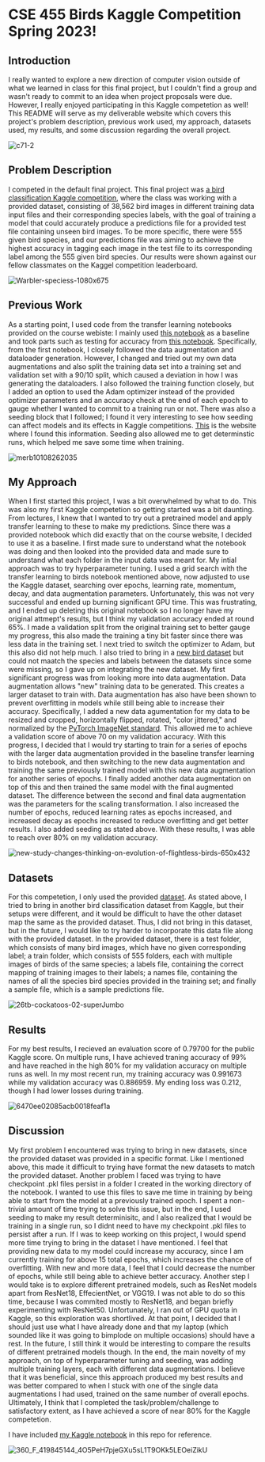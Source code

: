 # CSE 455 Birds Kaggle Competition Spring 2023!

## Introduction

I really wanted to explore a new direction of computer vision outside of what we learned in class for this final project, but I couldn't find a group and wasn't ready to commit to an idea when project proposals were due. However, I really enjoyed participating in this Kaggle competetion as well! This README will serve as my deliverable website which covers this project's problem description, previous work used, my approach, datasets used, my results, and some discussion regarding the overall project.

![c71-2](https://github.com/alexzhanguw/cse455-birds/assets/135690578/89a5f628-11c7-43b4-8474-0aea38669203)

## Problem Description

I competed in the default final project. This final project was [a bird classification Kaggle competition](https://www.kaggle.com/competitions/birds23sp/overview), where the class was working with a provided dataset, consisting of 38,562 bird images in different training data input files and their corresponding species labels, with the goal of training a model that could accurately produce a predictions file for a provided test file containing unseen bird images. To be more specific, there were 555 given bird species, and our predictions file was aiming to achieve the highest accuracy in tagging each image in the test file to its corresponding label among the 555 given bird species. Our results were shown against our fellow classmates on the Kaggel competition leaderboard.

![Warbler-speciess-1080x675](https://github.com/alexzhanguw/cse455-birds/assets/135690578/15c6b304-ae73-47cc-be21-1d3e9135e1bc)

## Previous Work

As a starting point, I used code from the transfer learning notebooks provided on the course webiste: I mainly used [this notebook](https://colab.research.google.com/drive/1kHo8VT-onDxbtS3FM77VImG35h_K_Lav?usp=sharing) as a baseline and took parts such as testing for accuracy from [this notebook](https://colab.research.google.com/drive/1EBz4feoaUvz-o_yeMI27LEQBkvrXNc_4?usp=sharing). Specifically, from the first notebook, I closely followed the data augmentation and dataloader generation. However, I changed and tried out my own data augmentations and also split the training data set into a training set and validation set with a 90/10 split, which caused a deviation in how I was generating the dataloaders. I also followed the training function closely, but I added an option to used the Adam optimizer instead of the provided optimizer parameters and an accuracy check at the end of each epoch to gauge whether I wanted to commit to a training run or not. There was also a seeding block that I followed; I found it very interesting to see how seeding can affect models and its effects in Kaggle competitions. [This](https://wandb.ai/sauravmaheshkar/RSNA-MICCAI/reports/How-to-Set-Random-Seeds-in-PyTorch-and-Tensorflow--VmlldzoxMDA2MDQy) is the website where I found this information. Seeding also allowed me to get determinstic runs, which helped me save some time when training.

![merb10108262035](https://github.com/alexzhanguw/cse455-birds/assets/135690578/4d57f716-94c9-45a6-874d-4d416f27a904)

## My Approach

When I first started this project, I was a bit overwhelmed by what to do. This was also my first Kaggle competetion so getting started was a bit daunting. From lectures, I knew that I wanted to try out a pretrained model and apply transfer learning to these to make my predictions. Since there was a provided notebook which did exactly that on the course website, I decided to use it as a baseline. I first made sure to understand what the notebook was doing and then looked into the provided data and made sure to understand what each folder in the input data was meant for. My intial approach was to try hyperparameter tuning. I used a grid search with the transfer learning to birds notebook mentioned above, now adjusted to use the Kaggle dataset, searching over epochs, learning rate, momentum, decay, and data augmentation parameters. Unfortunately, this was not very successful and ended up burning significant GPU time. This was frustrating, and I ended up deleting this original notebook so I no longer have my original attmept's results, but I think my validation accuracy ended at round 65%. I made a validation split from the original training set to better gauge my progress, this also made the training a tiny bit faster since there was less data in the training set. I next tried to switch the optimizer to Adam, but this also did not help much. I also tried to bring in a [new bird dataset](https://www.kaggle.com/datasets/gpiosenka/100-bird-species) but could not maatch the species and labels between the datasets since some were missing, so I gave up on integrating the new dataset. My first significant progress was from looking more into data augmentation. Data augmentation allows "new" training data to be generated. This creates a larger dataset to train with. Data augmentation has also have been shown to prevent overfitting in models while still being able to increase their accuracy. Specifically, I added a new data agumentation for my data to be resized and cropped, horizontally flipped, rotated, "color jittered," and normalized by the [PyTorch ImageNet standard](https://github.com/pytorch/examples/blob/main/imagenet/main.py#L209-L214). This allowed me to achieve a validation score of above 70 on my validation accuracy. With this progress, I decided that I would try starting to train for a series of epochs with the larger data augmentation provided in the baseline transfer learning to birds notebook, and then switching to the new data augmentation and training the same previously trained model with this new data augmentation for another series of epochs. I finally added another data augmentation on top of this and then trained the same model with the final augmented dataset. The difference between the second and final data augmentation was the parameters for the scaling transformation. I also increased the number of epochs, reduced learning rates as epochs increased, and increased decay as epochs increased to reduce overfitting and get better results. I also added seeding as stated above. With these results, I was able to reach over 80% on my validation accuracy.

![new-study-changes-thinking-on-evolution-of-flightless-birds-650x432](https://github.com/alexzhanguw/cse455-birds/assets/135690578/60649b73-a350-4298-909e-f97525aeb3eb)

## Datasets

For this competetion, I only used the provided [dataset](https://www.kaggle.com/competitions/birds23sp/data). As stated above, I tried to bring in another bird classification dataset from Kaggle, but their setups were different, and it would be difficult to have the other dataset map the same as the provided dataset. Thus, I did not bring in this dataset, but in the future, I would like to try harder to incorporate this data file along with the provided dataset. In the provided dataset, there is a test folder, which consists of many bird images, which have no given corresponding label; a train folder, which consists of 555 folders, each with multiple images of birds of the same species; a labels file, containing the correct mapping of training images to their labels; a names file, containing the names of all the species bird species provided in the training set; and finally a sample file, which is a sample predictions file.

![26tb-cockatoos-02-superJumbo](https://github.com/alexzhanguw/cse455-birds/assets/135690578/34dd4da0-e923-443c-afbf-0446ea6b4f1b)

## Results

For my best results, I recieved an evaluation score of 0.79700 for the public Kaggle score. On multiple runs, I have achieved traning accuracy of 99% and have reached in the high 80% for my validation accuracy on multiple runs as well. In my most recent run, my training accuracy was 0.991673 while my validation accuracy was 0.886959. My ending loss was 0.212, though I had lower losses during training.

![6470ee02085acb0018feaf1a](https://github.com/alexzhanguw/cse455-birds/assets/135690578/d5c78d09-d47b-422d-be7b-474bc3226538)

## Discussion

My first problem I encountered was trying to bring in new datasets, since the provided dataset was provided in a specific format. Like I mentioned above, this made it difficult to trying have format the new datasets to match the provided dataset. Another problem I faced was trying to have checkpoint .pkl files persist in a folder I created in the working directory of the notebook. I wanted to use this files to save me time in training by being able to start from the model at a previously trained epoch. I spent a non-trivial amount of time trying to solve this issue, but in the end, I used seeding to make my result determinisitc, and I also realized that I would be training in a single run, so I didnt need to have my checkpoint .pkl files to persist after a run. If I was to keep working on this project, I would spend more time trying to bring in the dataset I have mentioned. I feel that providing new data to my model could increase my accuracy, since I am currently training for above 15 total epochs, which increases the chance of overfitting. With new and more data, I feel that I could decrease the number of epochs, while still being able to achieve better accuracy. Another step I would take is to explore different pretrained models, such as ResNet models apart from ResNet18, EffecientNet, or VGG19. I was not able to do so this time, because I was commited mostly to ResNet18, and began briefly experimenting with ResNet50. Unfortunately, I ran out of GPU quota in Kaggle, so this exploration was shortlived. At that point, I decided that I should just use what I have already done and that my laptop (which sounded like it was going to bimplode on multiple occasions) should have a rest. In the future, I still think it would be interesting to compare the results of different pretrained models though. In the end, the main novelty of my approach, on top of hyperparameter tuning and seeding, was adding multiple training layers, each with different data augmentations. I believe that it was beneficial, since this approach produced my best results and was better compared to when I stuck with one of the single data augmentations I had used, trained on the same number of overall epochs. Ultimately, I think that I completed the task/problem/challenge to satisfactory extent, as I have achieved a score of near 80% for the Kaggle competetion.

I have included [my Kaggle notebook](https://github.com/alexzhanguw/cse455-birds/blob/main/birds.ipynb) in this repo for reference.

![360_F_419845144_4O5PeH7pjeGXu5sL1T9OKk5LEOeiZikU](https://github.com/alexzhanguw/cse455-birds/assets/135690578/ae6577e0-cda1-4a91-a7c3-c8bec24558ce)
